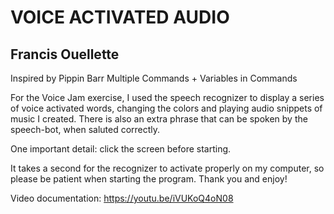 # VOICE ACTIVATED AUDIO
## Francis Ouellette

Inspired by Pippin Barr
Multiple Commands + Variables in Commands

For the Voice Jam exercise, I used the speech recognizer to display a series of voice activated words, changing the colors and playing audio snippets of music I created. There is also an extra phrase that can be spoken by the speech-bot, when saluted correctly. 

One important detail: click the screen before starting. 

It takes a second for the recognizer to activate properly on my computer, so please be patient when starting the program. Thank you and enjoy!

Video documentation:
https://youtu.be/iVUKoQ4oN08